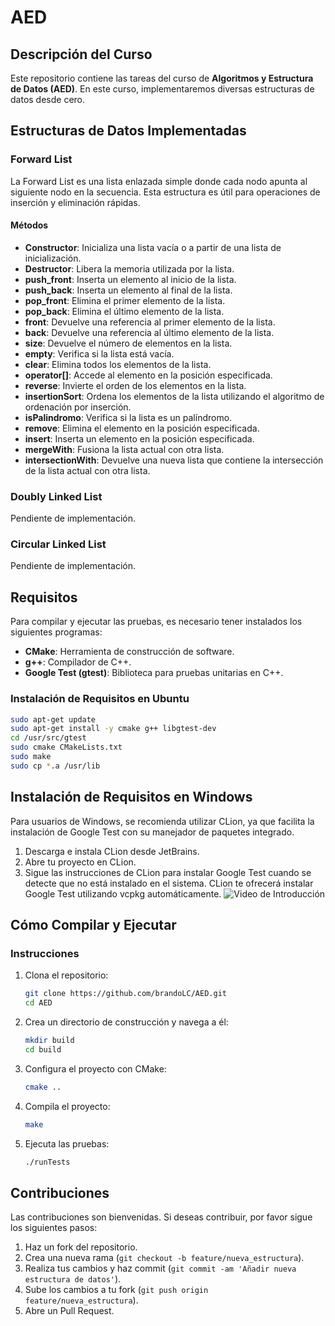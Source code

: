 # AED
## Descripción del Curso

Este repositorio contiene las tareas del curso de **Algoritmos y Estructura de Datos (AED)**. En este curso, implementaremos diversas estructuras de datos desde cero.

## Estructuras de Datos Implementadas

### Forward List
La Forward List es una lista enlazada simple donde cada nodo apunta al siguiente nodo en la secuencia. Esta estructura es útil para operaciones de inserción y eliminación rápidas.


#### Métodos

- **Constructor**: Inicializa una lista vacía o a partir de una lista de inicialización.
- **Destructor**: Libera la memoria utilizada por la lista.
- **push_front**: Inserta un elemento al inicio de la lista.
- **push_back**: Inserta un elemento al final de la lista.
- **pop_front**: Elimina el primer elemento de la lista.
- **pop_back**: Elimina el último elemento de la lista.
- **front**: Devuelve una referencia al primer elemento de la lista.
- **back**: Devuelve una referencia al último elemento de la lista.
- **size**: Devuelve el número de elementos en la lista.
- **empty**: Verifica si la lista está vacía.
- **clear**: Elimina todos los elementos de la lista.
- **operator[]**: Accede al elemento en la posición especificada.
- **reverse**: Invierte el orden de los elementos en la lista.
- **insertionSort**: Ordena los elementos de la lista utilizando el algoritmo de ordenación por inserción.
- **isPalindromo**: Verifica si la lista es un palíndromo.
- **remove**: Elimina el elemento en la posición especificada.
- **insert**: Inserta un elemento en la posición especificada.
- **mergeWith**: Fusiona la lista actual con otra lista.
- **intersectionWith**: Devuelve una nueva lista que contiene la intersección de la lista actual con otra lista.


### Doubly Linked List
Pendiente de implementación.

### Circular Linked List
Pendiente de implementación.

## Requisitos

Para compilar y ejecutar las pruebas, es necesario tener instalados los siguientes programas:

- **CMake**: Herramienta de construcción de software.
- **g++**: Compilador de C++.
- **Google Test (gtest)**: Biblioteca para pruebas unitarias en C++.

### Instalación de Requisitos en Ubuntu

```sh
sudo apt-get update
sudo apt-get install -y cmake g++ libgtest-dev
cd /usr/src/gtest
sudo cmake CMakeLists.txt
sudo make
sudo cp *.a /usr/lib
```
## Instalación de Requisitos en Windows

Para usuarios de Windows, se recomienda utilizar CLion, ya que facilita la instalación de Google Test con su manejador de paquetes integrado.

1. Descarga e instala CLion desde JetBrains.
2. Abre tu proyecto en CLion.
3. Sigue las instrucciones de CLion para instalar Google Test cuando se detecte que no está instalado en el sistema. CLion te ofrecerá instalar Google Test utilizando vcpkg automáticamente.
![Video de Introducción](src/videos/Grabación-2025-01-21-105822.gif)
## Cómo Compilar y Ejecutar

### Instrucciones

1. Clona el repositorio:
    ```sh
    git clone https://github.com/brandoLC/AED.git
    cd AED
    ```

2. Crea un directorio de construcción y navega a él:
    ```sh
    mkdir build
    cd build
    ```

3. Configura el proyecto con CMake:
    ```sh
    cmake ..
    ```

4. Compila el proyecto:
    ```sh
    make
    ```

5. Ejecuta las pruebas:
    ```sh
    ./runTests
    ```

## Contribuciones

Las contribuciones son bienvenidas. Si deseas contribuir, por favor sigue los siguientes pasos:

1. Haz un fork del repositorio.
2. Crea una nueva rama (`git checkout -b feature/nueva_estructura`).
3. Realiza tus cambios y haz commit (`git commit -am 'Añadir nueva estructura de datos'`).
4. Sube los cambios a tu fork (`git push origin feature/nueva_estructura`).
5. Abre un Pull Request.


